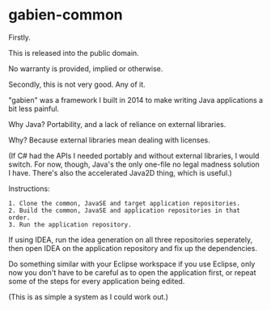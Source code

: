 # gabien-common

Firstly.

This is released into the public domain.

No warranty is provided, implied or otherwise.

Secondly, this is not very good. Any of it.

"gabien" was a framework I built in 2014 to make writing Java 
 applications a bit less painful.

Why Java? Portability, and a lack of reliance on external libraries.

Why? Because external libraries mean dealing with licenses.

(If C# had the APIs I needed portably and without external libraries, I would switch.
 For now, though, Java's the only one-file no legal madness solution I have.
 There's also the accelerated Java2D thing, which is useful.)

Instructions:

    1. Clone the common, JavaSE and target application repositories.
    2. Build the common, JavaSE and application repositories in that order.
    3. Run the application repository.

If using IDEA, run the idea generation on all three repositories seperately,
 then open IDEA on the application repository and fix up the dependencies.

Do something similar with your Eclipse workspace if you use Eclipse,
 only now you don't have to be careful as to open the application first,
 or repeat some of the steps for every application being edited.

(This is as simple a system as I could work out.)
